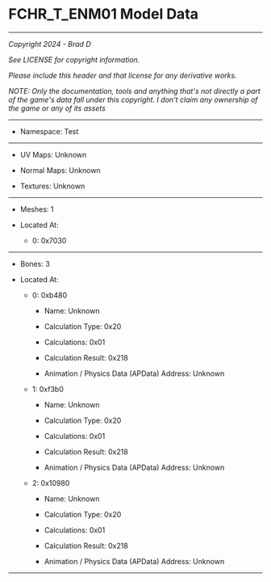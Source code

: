 # FCHR_T_ENM01 Model Data

---

*Copyright 2024 - Brad D*

*See LICENSE for copyright information.*

*Please include this header and that license for any derivative works.*

*NOTE: Only the documentation, tools and anything that's not directly a part of the game's data fall under this copyright. I don't claim any ownership of the game or any of its assets*

---

* Namespace: Test

---

* UV Maps: Unknown

* Normal Maps: Unknown

* Textures: Unknown

---

* Meshes: 1

* Located At:

  * 0: 0x7030

---

* Bones: 3

* Located At:

  * 0: 0xb480

    * Name: Unknown

    * Calculation Type: 0x20

    * Calculations: 0x01

    * Calculation Result: 0x218

    * Animation / Physics Data (APData) Address: Unknown

  * 1: 0xf3b0

    * Name: Unknown

    * Calculation Type: 0x20

    * Calculations: 0x01

    * Calculation Result: 0x218

    * Animation / Physics Data (APData) Address: Unknown

  * 2: 0x10980

    * Name: Unknown

    * Calculation Type: 0x20

    * Calculations: 0x01

    * Calculation Result: 0x218

    * Animation / Physics Data (APData) Address: Unknown

---

